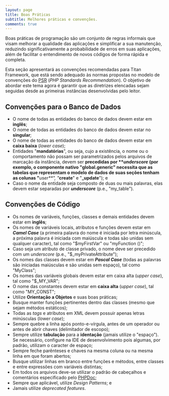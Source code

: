 ```yaml
---
layout: page
title: Boas Práticas
subtitle: Melhores práticas e convenções.
comments: true
---
```


Boas práticas de programação são um conjunto de regras informais que visam melhorar a qualidade das aplicações e simplificar a sua manutenção, reduzindo significativamente a probabilidade de erros em suas aplicações, além de facilitar o entendimento de novos códigos de forma rápida e completa.

Esta seção apresentará as convenções recomendadas para Titan Framework, que está sendo adequado às normas propostas no modelo de convenções do [PSR](http://www.php-fig.org/psr) (*PHP Standards Recommendation*). O objetivo de abordar este tema agora é garantir que as diretrizes elencadas sejam seguidas desde as primeiras instâncias desenvolvidas pelo leitor.

## Convenções para o Banco de Dados

- O nome de todas as entidades do banco de dados devem estar em **inglês**;
- O nome de todas as entidades do banco de dados devem estar no **singular**;
- O nome de todas as entidades do banco de dados devem estar em **caixa baixa** (*lower case*);
- Entidades "**mandatórias**", ou seja, cujo a existência, o nome ou o comportamento não possam ser parametrizados pelos arquivos de marcação da instância, devem ser **precedidas por ****_underscore_** (por exemplo, o componente nativo "**global.generic**" necessita que as tabelas que representam o modelo de dados de suas seções tenham as colunas "**_user**", "_**create**" e "**_update**"); e
- Caso o nome da entidade seja composto de duas ou mais palavras, elas devem estar separadas por **_underscore_** (p.e., "my_table").

## Convenções de Código

- Os nomes de variáveis, funções, classes e demais entidades devem estar em **inglês**;
- Os nomes de variáveis locais, atributos e funções devem estar em **_Camel Case_** (a primeira palavra do nome é iniciada por letra minúscula, a próxima palavra é iniciada com maiúscula e todas são unidas sem qualquer caracter), tal como "$myFirstVar" ou "myFunction ()";
- Caso seja um atributo de classe privado, o nome deve ser precedido com um *underscore* (p.e., "$_myPrivateAttribute");
- Os nomes das classes devem estar em **_Pascal Case_** (todas as palavras são iniciadas maiúsculas e são unidas sem espaço), tal como "MyClass";
- Os nomes das variáveis globais devem estar em caixa alta (*upper case*), tal como "$_MY_VAR";
- O nome das constantes devem estar em **caixa alta** (*upper case*), tal como  "MY_CONST";
- Utilize **Orientação a Objetos** e suas boas práticas;
- Busque manter funções pertinentes dentro das classes (mesmo que sejam métodos estáticos);
- Todas as *tags* e atributos em XML devem possuir apenas letras minúsculas (*lower case*);
- Sempre quebre a linha após ponto-e-vírgula, antes de um operador ou antes de abrir chaves (delimitador de escopo);
- Sempre utilize **tabulação** para a **identação** (jamais utilize o "espaço"). Se necessário, configure na IDE de desenvolvimento pois algumas, por padrão, utilizam o caracter de espaço;
- Sempre feche parênteses e chaves na mesma coluna ou na mesma linha em que foram abertos;
- Busque utilizar linhas em branco entre funções e métodos, entre classes e entre expressões com variáveis distintas;
- Em todos os arquivos deve-se utilizar o padrão de cabeçalhos e comentários especificado pelo [PHPDoc](http://www.phpdoc.org/);
- Sempre que aplicável, utilize *Design Patterns*; e
- Jamais utilize *deprecated features*.
